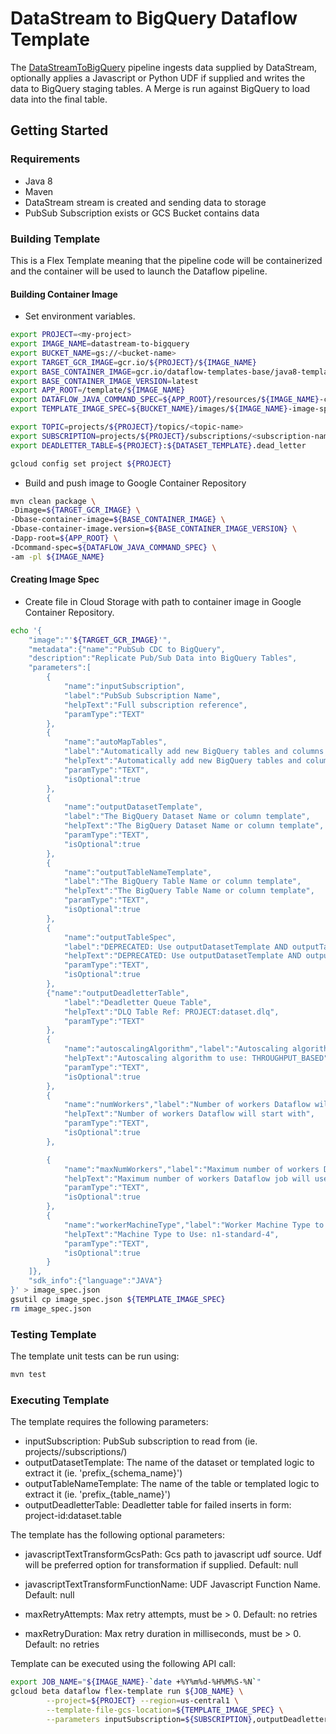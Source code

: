 # DataStream to BigQuery Dataflow Template

The [DataStreamToBigQuery](src/main/java/com/google/cloud/teleport/v2/templates/DataStreamToBigQuery.java) pipeline
ingests data supplied by DataStream, optionally applies a Javascript or Python UDF if supplied
and writes the data to BigQuery staging tables.  A Merge is run against BigQuery to load data into
the final table.

## Getting Started

### Requirements
* Java 8
* Maven
* DataStream stream is created and sending data to storage
* PubSub Subscription exists or GCS Bucket contains data

### Building Template
This is a Flex Template meaning that the pipeline code will be containerized and the container will be
used to launch the Dataflow pipeline.

#### Building Container Image
* Set environment variables.

```sh
export PROJECT=<my-project>
export IMAGE_NAME=datastream-to-bigquery
export BUCKET_NAME=gs://<bucket-name>
export TARGET_GCR_IMAGE=gcr.io/${PROJECT}/${IMAGE_NAME}
export BASE_CONTAINER_IMAGE=gcr.io/dataflow-templates-base/java8-template-launcher-base
export BASE_CONTAINER_IMAGE_VERSION=latest
export APP_ROOT=/template/${IMAGE_NAME}
export DATAFLOW_JAVA_COMMAND_SPEC=${APP_ROOT}/resources/${IMAGE_NAME}-command-spec.json
export TEMPLATE_IMAGE_SPEC=${BUCKET_NAME}/images/${IMAGE_NAME}-image-spec.json

export TOPIC=projects/${PROJECT}/topics/<topic-name>
export SUBSCRIPTION=projects/${PROJECT}/subscriptions/<subscription-name>
export DEADLETTER_TABLE=${PROJECT}:${DATASET_TEMPLATE}.dead_letter

gcloud config set project ${PROJECT}
```

* Build and push image to Google Container Repository

```sh
mvn clean package \
-Dimage=${TARGET_GCR_IMAGE} \
-Dbase-container-image=${BASE_CONTAINER_IMAGE} \
-Dbase-container-image.version=${BASE_CONTAINER_IMAGE_VERSION} \
-Dapp-root=${APP_ROOT} \
-Dcommand-spec=${DATAFLOW_JAVA_COMMAND_SPEC} \
-am -pl ${IMAGE_NAME}
```

#### Creating Image Spec

* Create file in Cloud Storage with path to container image in Google Container Repository.
```sh
echo '{
    "image":"'${TARGET_GCR_IMAGE}'",
    "metadata":{"name":"PubSub CDC to BigQuery",
    "description":"Replicate Pub/Sub Data into BigQuery Tables",
    "parameters":[
        {
            "name":"inputSubscription",
            "label":"PubSub Subscription Name",
            "helpText":"Full subscription reference",
            "paramType":"TEXT"
        },
        {
            "name":"autoMapTables",
            "label":"Automatically add new BigQuery tables and columns as they appear",
            "helpText":"Automatically add new BigQuery tables and columns as they appear",
            "paramType":"TEXT",
            "isOptional":true
        },
        {
            "name":"outputDatasetTemplate",
            "label":"The BigQuery Dataset Name or column template",
            "helpText":"The BigQuery Dataset Name or column template",
            "paramType":"TEXT",
            "isOptional":true
        },
        {
            "name":"outputTableNameTemplate",
            "label":"The BigQuery Table Name or column template",
            "helpText":"The BigQuery Table Name or column template",
            "paramType":"TEXT",
            "isOptional":true
        },
        {
            "name":"outputTableSpec",
            "label":"DEPRECATED: Use outputDatasetTemplate AND outputTableNameTemplate",
            "helpText":"DEPRECATED: Use outputDatasetTemplate AND outputTableNameTemplate",
            "paramType":"TEXT",
            "isOptional":true
        },
        {"name":"outputDeadletterTable",
            "label":"Deadletter Queue Table",
            "helpText":"DLQ Table Ref: PROJECT:dataset.dlq",
            "paramType":"TEXT"
        },
        {
            "name":"autoscalingAlgorithm","label":"Autoscaling algorithm to use",
            "helpText":"Autoscaling algorithm to use: THROUGHPUT_BASED",
            "paramType":"TEXT",
            "isOptional":true
        },
        {
            "name":"numWorkers","label":"Number of workers Dataflow will start with",
            "helpText":"Number of workers Dataflow will start with",
            "paramType":"TEXT",
            "isOptional":true
        },

        {
            "name":"maxNumWorkers","label":"Maximum number of workers Dataflow job will use",
            "helpText":"Maximum number of workers Dataflow job will use",
            "paramType":"TEXT",
            "isOptional":true
        },
        {
            "name":"workerMachineType","label":"Worker Machine Type to use in Dataflow Job",
            "helpText":"Machine Type to Use: n1-standard-4",
            "paramType":"TEXT",
            "isOptional":true
        }
    ]},
    "sdk_info":{"language":"JAVA"}
}' > image_spec.json
gsutil cp image_spec.json ${TEMPLATE_IMAGE_SPEC}
rm image_spec.json
```

### Testing Template

The template unit tests can be run using:
```sh
mvn test
```

### Executing Template

The template requires the following parameters:
* inputSubscription: PubSub subscription to read from (ie. projects/<project-id>/subscriptions/<subscription-name>)
* outputDatasetTemplate: The name of the dataset or templated logic to extract it (ie. 'prefix_{schema_name}')
* outputTableNameTemplate: The name of the table or templated logic to extract it (ie. 'prefix_{table_name}')
* outputDeadletterTable: Deadletter table for failed inserts in form: project-id:dataset.table

The template has the following optional parameters:
* javascriptTextTransformGcsPath: Gcs path to javascript udf source. Udf will be preferred option for transformation if supplied. Default: null
* javascriptTextTransformFunctionName: UDF Javascript Function Name. Default: null

* maxRetryAttempts: Max retry attempts, must be > 0. Default: no retries
* maxRetryDuration: Max retry duration in milliseconds, must be > 0. Default: no retries

Template can be executed using the following API call:
```sh
export JOB_NAME="${IMAGE_NAME}-`date +%Y%m%d-%H%M%S-%N`"
gcloud beta dataflow flex-template run ${JOB_NAME} \
        --project=${PROJECT} --region=us-central1 \
        --template-file-gcs-location=${TEMPLATE_IMAGE_SPEC} \
        --parameters inputSubscription=${SUBSCRIPTION},outputDeadletterTable=${DEADLETTER_TABLE}
```
